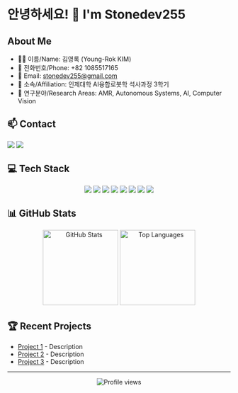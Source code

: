 # 안녕하세요! 👋 I'm Stonedev255

## About Me
- 👨‍🎓 이름/Name: 김영록 (Young-Rok KIM)
- 📱 전화번호/Phone: +82 1085517165
- 📧 Email: stonedev255@gmail.com
- 🏫 소속/Affiliation: 인제대학 AI융합로봇학 석사과정 3학기
- 🔬 연구분야/Research Areas: AMR, Autonomous Systems, AI, Computer Vision

## 📫 Contact
<p>
  <a href="mailto:stonedev255@gmail.com" target="_blank"><img src="https://img.shields.io/badge/Gmail-d14836?style=flat-square&amp;logo=Gmail&amp;logoColor=white"></a>
  <a href="tel:+821085517165"><img src="https://img.shields.io/badge/Phone-+82_1085517165-blue?style=flat-square&logo=samsung&logoColor=white"></a>
</p>

## 💻 Tech Stack
<p align="center">
  <img src="https://img.shields.io/badge/Python-3776AB?style=flat-square&amp;logo=Python&amp;logoColor=white">
  <img src="https://img.shields.io/badge/Java-C3002D?style=flat-square&amp;logo=Java&amp;logoColor=white">
  <img src="https://img.shields.io/badge/Jupyter-F37626?style=flat-square&amp;logo=jupyter&amp;logoColor=white">
  <img src="https://img.shields.io/badge/ROS-22314E?style=flat-square&amp;logo=ros&amp;logoColor=white">
  <img src="https://img.shields.io/badge/Pytorch-EE4C2C?style=flat-square&amp;logo=pytorch&amp;logoColor=white">
  <img src="https://img.shields.io/badge/Anaconda3-44A833?style=flat-square&amp;logo=anaconda&amp;logoColor=white">
  <img src="https://img.shields.io/badge/Flask-000000?style=flat-square&amp;logo=flask&amp;logoColor=white">
  <img src="https://img.shields.io/badge/Docker-2496ED?style=flat-square&amp;logo=docker&amp;logoColor=white">
</p>

## 📊 GitHub Stats
<p align="center">
  <img src="https://github-readme-stats.vercel.app/api?username=Stonedev255&include_all_commits=true&rank_icon=github&show_icons=true&theme=radical" alt="GitHub Stats" height="170">
  <img src="https://github-readme-stats.vercel.app/api/top-langs/?username=Stonedev255&layout=compact&theme=radical" alt="Top Languages" height="170">
</p>

## 🏆 Recent Projects
<!-- You can add your recent projects with descriptions here -->
- [Project 1](https://github.com/Stonedev255/project1) - Description
- [Project 2](https://github.com/Stonedev255/project2) - Description
- [Project 3](https://github.com/Stonedev255/project3) - Description

---
<p align="center">
  <img src="https://komarev.com/ghpvc/?username=Stonedev255&color=blueviolet" alt="Profile views">
</p>
